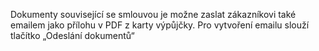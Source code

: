 Dokumenty související se smlouvou je možne zaslat zákazníkovi také emailem jako přílohu v PDF z karty výpůjčky. 
Pro vytvoření emailu  slouží tlačítko „Odeslání dokumentů“  

![<Tlacitko na odeslani dokumentu emailem>](</Moje-dokumentace/Picture/email_vypujcka.JPG>)
